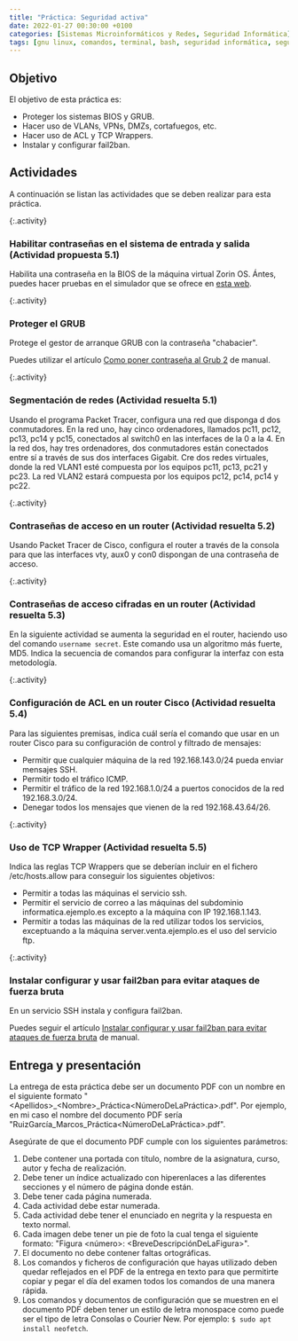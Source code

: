 ```yaml
---
title: "Práctica: Seguridad activa"
date: 2022-01-27 00:30:00 +0100
categories: [Sistemas Microinformáticos y Redes, Seguridad Informática]
tags: [gnu linux, comandos, terminal, bash, seguridad informática, seguridad activa, smr, packet tracer, práctica]
---
```


## Objetivo

El objetivo de esta práctica es:

- Proteger los sistemas BIOS y GRUB.
- Hacer uso de VLANs, VPNs, DMZs, cortafuegos, etc.
- Hacer uso de ACL y TCP Wrappers.
- Instalar y configurar fail2ban.

## Actividades

A continuación se listan las actividades que se deben realizar para esta práctica.

{:.activity}
### Habilitar contraseñas en el sistema de entrada y salida (Actividad propuesta 5.1)

Habilita una contraseña en la BIOS de la máquina virtual Zorin OS. Ántes, puedes hacer pruebas en el simulador que se ofrece en [esta web](https://www.grs-software.de/sims/bios/phoenix/pages).

{:.activity}
### Proteger el GRUB

Protege el gestor de arranque GRUB con la contraseña "chabacier". 

Puedes utilizar el artículo [Como poner contraseña al Grub 2](https://www.megamanuales.es/como-poner-contrasena-al-grub-2/) de manual.

{:.activity}
### Segmentación de redes (Actividad resuelta 5.1)

Usando el programa Packet Tracer, configura una red que disponga d dos conmutadores. En la red uno, hay cinco ordenadores, llamados pc11, pc12, pc13, pc14 y pc15, conectados al switch0 en las interfaces de la 0 a la 4. En la red dos, hay tres ordenadores, dos conmutadores están conectados entre sí a través de sus dos interfaces Gigabit. Cre dos redes virtuales, donde la red VLAN1 esté compuesta por los equipos pc11, pc13, pc21 y pc23. La red VLAN2 estará compuesta por los equipos pc12, pc14, pc14 y pc22.

{:.activity}
### Contraseñas de acceso en un router (Actividad resuelta 5.2)

Usando Packet Tracer de Cisco, configura el router a través de la consola para que las interfaces vty, aux0 y con0 dispongan de una contraseña de acceso.

{:.activity}
### Contraseñas de acceso cifradas en un router (Actividad resuelta 5.3)

En la siguiente actividad se aumenta la seguridad en el router, haciendo uso del comando `username secret`. Este comando usa un algoritmo más fuerte, MD5. Indica la secuencia de comandos para configurar la interfaz con esta metodología.

{:.activity}
### Configuración de ACL en un router Cisco (Actividad resuelta 5.4)

Para las siguientes premisas, indica cuál sería el comando que usar en un router Cisco para su configuración de control y filtrado de mensajes:

- Permitir que cualquier máquina de la red 192.168.143.0/24 pueda enviar mensajes SSH.
- Permitir todo el tráfico ICMP.
- Permitir el tráfico de la red 192.168.1.0/24 a puertos conocidos de la red 192.168.3.0/24.
- Denegar todos los mensajes que vienen de la red 192.168.43.64/26.

{:.activity}
### Uso de TCP Wrapper (Actividad resuelta 5.5)

Indica las reglas TCP Wrappers que se deberían incluir en el fichero /etc/hosts.allow para conseguir los siguientes objetivos:

- Permitir a todas las máquinas el servicio ssh.
- Permitir el servicio de correo a las máquinas del subdominio informatica.ejemplo.es excepto a la máquina con IP 192.168.1.143.
- Permitir a todas las máquinas de la red utilizar todos los servicios, exceptuando a la máquina server.venta.ejemplo.es el uso del servicio ftp.

{:.activity}
### Instalar configurar y usar fail2ban para evitar ataques de fuerza bruta

En un servicio SSH instala y configura fail2ban. 

Puedes seguir el artículo [Instalar configurar y usar fail2ban para evitar ataques de fuerza bruta](https://geekland.eu/instalar-configurar-y-usar-fail2ban-para-evitar-ataques-de-fuerza-bruta/)  de manual.

## Entrega y presentación

La entrega de esta práctica debe ser un documento PDF con un nombre en el siguiente formato "\<Apellidos\>_\<Nombre\>_Práctica\<NúmeroDeLaPráctica\>.pdf". Por ejemplo, en mi caso el nombre del documento PDF sería "RuizGarcía_Marcos_Práctica\<NúmeroDeLaPráctica\>.pdf".

Asegúrate de que el documento PDF cumple con los siguientes parámetros:

1. Debe contener una portada con título, nombre de la asignatura, curso, autor y fecha de realización.
2. Debe tener un índice actualizado con hiperenlaces a las diferentes secciones y el número de página donde están.
3. Debe tener cada página numerada.
4. Cada actividad debe estar numerada. 
5. Cada actividad debe tener el enunciado en negrita y la respuesta en texto normal.
6. Cada imagen debe tener un pie de foto la cual tenga el siguiente formato: "Figura \<número\>: \<BreveDescripciónDeLaFigura\>".
7. El documento no debe contener faltas ortográficas.
8. Los comandos y ficheros de configuración que hayas utilizado deben quedar reflejados en el PDF de la entrega en texto para que permitirte copiar y pegar el día del examen todos los comandos de una manera rápida.
9. Los comandos y documentos de configuración que se muestren en el documento PDF deben tener un estilo de letra monospace como puede ser el tipo de letra Consolas o Courier New. Por ejemplo: `$ sudo apt install neofetch`.